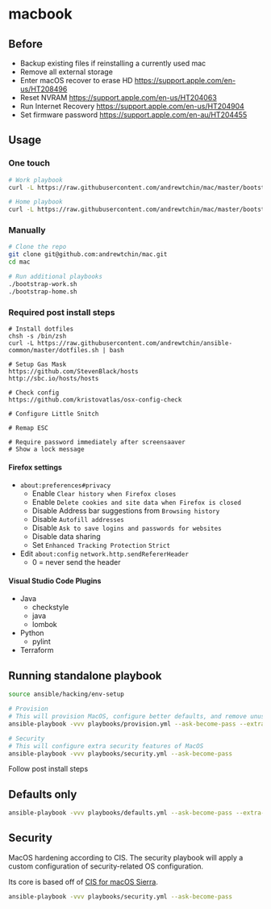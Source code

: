 # macbook

## Before

- Backup existing files if reinstalling a currently used mac
- Remove all external storage
- Enter macOS recover to erase HD https://support.apple.com/en-us/HT208496
- Reset NVRAM https://support.apple.com/en-us/HT204063
- Run Internet Recovery https://support.apple.com/en-us/HT204904
- Set firmware password https://support.apple.com/en-au/HT204455

## Usage

### One touch
```bash
# Work playbook
curl -L https://raw.githubusercontent.com/andrewtchin/mac/master/bootstrap-work.sh | bash

# Home playbook
curl -L https://raw.githubusercontent.com/andrewtchin/mac/master/bootstrap-home.sh | bash
```

### Manually
```bash
# Clone the repo
git clone git@github.com:andrewtchin/mac.git
cd mac

# Run additional playbooks
./bootstrap-work.sh
./bootstrap-home.sh
```

### Required post install steps
```
# Install dotfiles
chsh -s /bin/zsh
curl -L https://raw.githubusercontent.com/andrewtchin/ansible-common/master/dotfiles.sh | bash

# Setup Gas Mask
https://github.com/StevenBlack/hosts
http://sbc.io/hosts/hosts

# Check config
https://github.com/kristovatlas/osx-config-check

# Configure Little Snitch

# Remap ESC

# Require password immediately after screensaaver
# Show a lock message
```

#### Firefox settings

- `about:preferences#privacy`
  - Enable `Clear history when Firefox closes`
  - Enable `Delete cookies and site data when Firefox is closed`
  - Disable Address bar suggestions from `Browsing history`
  - Disable `Autofill addresses`
  - Disable `Ask to save logins and passwords for websites`
  - Disable data sharing
  - Set `Enhanced Tracking Protection` `Strict`
- Edit `about:config` `network.http.sendRefererHeader`
  - 0 = never send the header

#### Visual Studio Code Plugins

- Java
  - checkstyle
  - java
  - lombok
- Python
  - pylint
- Terraform

## Running standalone playbook

```bash
source ansible/hacking/env-setup

# Provision
# This will provision MacOS, configure better defaults, and remove unused applications
ansible-playbook -vvv playbooks/provision.yml --ask-become-pass --extra-vars=@vars/config.yml

# Security
# This will configure extra security features of MacOS
ansible-playbook -vvv playbooks/security.yml --ask-become-pass
```

Follow post install steps

## Defaults only

```bash
ansible-playbook -vvv playbooks/defaults.yml --ask-become-pass --extra-vars=@vars/config.yml
```

## Security

MacOS hardening according to CIS. The security playbook will apply a custom configuration of security-related OS configuration.

Its core is based off of [CIS for macOS Sierra](https://github.com/jamfprofessionalservices/CIS-for-macOS-Sierra-CP).

```bash
ansible-playbook -vvv playbooks/security.yml --ask-become-pass
```

